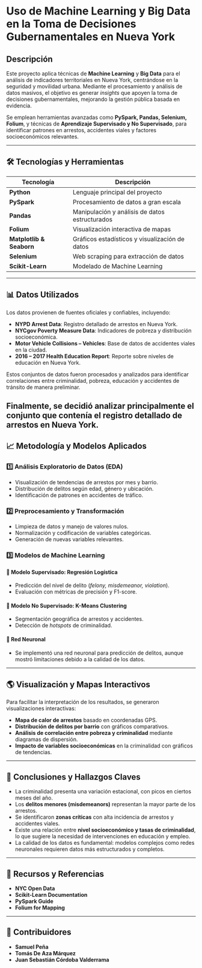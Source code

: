 # Uso de Machine Learning y Big Data en la Toma de Decisiones Gubernamentales en Nueva York

## Descripción

Este proyecto aplica técnicas de **Machine Learning** y **Big Data** para el análisis de indicadores territoriales en Nueva York, centrándose en la seguridad y movilidad urbana. Mediante el procesamiento y análisis de datos masivos, el objetivo es generar *insights* que apoyen la toma de decisiones gubernamentales, mejorando la gestión pública basada en evidencia.

Se emplean herramientas avanzadas como **PySpark, Pandas, Selenium, Folium**, y técnicas de **Aprendizaje Supervisado y No Supervisado**, para identificar patrones en arrestos, accidentes viales y factores socioeconómicos relevantes.

---

## 🛠 Tecnologías y Herramientas

| Tecnología               | Descripción                                    |
| ------------------------ | ---------------------------------------------- |
| **Python**               | Lenguaje principal del proyecto                |
| **PySpark**              | Procesamiento de datos a gran escala           |
| **Pandas**               | Manipulación y análisis de datos estructurados |
| **Folium**               | Visualización interactiva de mapas             |
| **Matplotlib & Seaborn** | Gráficos estadísticos y visualización de datos |
| **Selenium**             | Web scraping para extracción de datos          |
| **Scikit-Learn**         | Modelado de Machine Learning                   |

---

## 📊 Datos Utilizados

Los datos provienen de fuentes oficiales y confiables, incluyendo:

- **NYPD Arrest Data**: Registro detallado de arrestos en Nueva York.
- **NYCgov Poverty Measure Data**: Indicadores de pobreza y distribución socioeconómica.
- **Motor Vehicle Collisions – Vehicles**: Base de datos de accidentes viales en la ciudad.
- **2016 – 2017 Health Education Report**: Reporte sobre niveles de educación en Nueva York.

Estos conjuntos de datos fueron procesados y analizados para identificar correlaciones entre criminalidad, pobreza, educación y accidentes de tránsito de manera preliminar.

Finalmente, se decidió analizar principalmente el conjunto que contenía el registro detallado de arrestos en Nueva York.
---

## 📈 Metodología y Modelos Aplicados

### 1️⃣ **Análisis Exploratorio de Datos (EDA)**

- Visualización de tendencias de arrestos por mes y barrio.
- Distribución de delitos según edad, género y ubicación.
- Identificación de patrones en accidentes de tráfico.

### 2️⃣ **Preprocesamiento y Transformación**

- Limpieza de datos y manejo de valores nulos.
- Normalización y codificación de variables categóricas.
- Generación de nuevas variables relevantes.

### 3️⃣ **Modelos de Machine Learning**

#### 🔹 Modelo Supervisado: **Regresión Logística**

- Predicción del nivel de delito (*felony, misdemeanor, violation*).
- Evaluación con métricas de precisión y F1-score.

#### 🔹 Modelo No Supervisado: **K-Means Clustering**

- Segmentación geográfica de arrestos y accidentes.
- Detección de *hotspots* de criminalidad.

#### 🔹 Red Neuronal

- Se implementó una red neuronal para predicción de delitos, aunque mostró limitaciones debido a la calidad de los datos.

---

## 🌎 Visualización y Mapas Interactivos

Para facilitar la interpretación de los resultados, se generaron visualizaciones interactivas:

- **Mapa de calor de arrestos** basado en coordenadas GPS.
- **Distribución de delitos por barrio** con gráficos comparativos.
- **Análisis de correlación entre pobreza y criminalidad** mediante diagramas de dispersión.
- **Impacto de variables socioeconómicas** en la criminalidad con gráficos de tendencias.

---

## 📌 Conclusiones y Hallazgos Claves

- La criminalidad presenta una variación estacional, con picos en ciertos meses del año.
- Los **delitos menores (misdemeanors)** representan la mayor parte de los arrestos.
- Se identificaron **zonas críticas** con alta incidencia de arrestos y accidentes viales.
- Existe una relación entre **nivel socioeconómico y tasas de criminalidad**, lo que sugiere la necesidad de intervenciones en educación y empleo.
- La calidad de los datos es fundamental: modelos complejos como redes neuronales requieren datos más estructurados y completos.

---

## 🔗 Recursos y Referencias

- **NYC Open Data**
- **Scikit-Learn Documentation**
- **PySpark Guide**
- **Folium for Mapping**

---

## 👥 Contribuidores

- **Samuel Peña**
- **Tomás De Aza Márquez**
- **Juan Sebastián Córdoba Valderrama**
